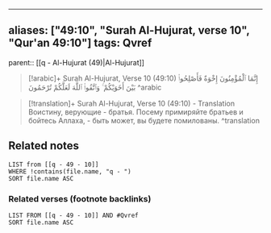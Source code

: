 
---
aliases: ["49:10", "Surah Al-Hujurat, verse 10", "Qur'an 49:10"]
tags: Qvref
---

parent:: [[q - Al-Hujurat (49)|Al-Hujurat]]

> [!arabic]+ Surah Al-Hujurat, Verse 10 (49:10)
> <span class="quran-arabic">إِنَّمَا ٱلْمُؤْمِنُونَ إِخْوَةٌ فَأَصْلِحُوا۟ بَيْنَ أَخَوَيْكُمْ ۚ وَٱتَّقُوا۟ ٱللَّهَ لَعَلَّكُمْ تُرْحَمُونَ</span>
^arabic

> [!translation]+ Surah Al-Hujurat, Verse 10 (49:10) - Translation
> Воистину, верующие - братья. Посему примиряйте братьев и бойтесь Аллаха, - быть может, вы будете помилованы.
^translation



## Related notes
```dataview
LIST from [[q - 49 - 10]]
WHERE !contains(file.name, "q - ")
SORT file.name ASC
```

### Related verses (footnote backlinks)
```dataview
LIST FROM [[q - 49 - 10]] AND #Qvref
SORT file.name ASC
```

